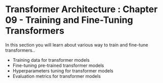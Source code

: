 # Transformer Architecture : Chapter 09 - Training and Fine-Tuning Transformers #

In this section you will learn about various way to train and fine-tune transformers..

- Training data for transformer models
- Fine-tuning pre-trained transformer models
- Hyperparameters tuning for transformer models
- Evaluation metrics for transformer models
